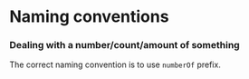 # Naming conventions

### Dealing with a number/count/amount of something

The correct naming convention is to use `numberOf` prefix.
